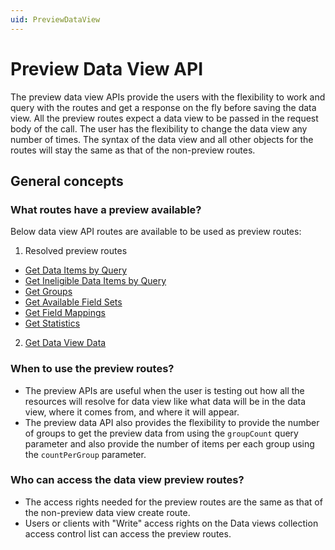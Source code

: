 ```yaml
---
uid: PreviewDataView
---
```


# Preview Data View API

The preview data view APIs provide the users with the flexibility to work and query with the routes and get a response on the fly before saving the data view. All the preview routes expect a data view to be passed in the request body of the call. The user has the flexibility to change the data view any number of times. The syntax of the data view and all other objects for the routes will stay the same as that of the non-preview routes.

## General concepts

### What routes have a preview available?
Below data view API routes are available to be used as preview routes:

1. Resolved preview routes
- [Get Data Items by Query](xref:ResolvedDataViewPreviewAPI#GetDataItemsbyQuery)
- [Get Ineligible Data Items by Query](xref:ResolvedDataViewPreviewAPI#GetIneligibleDataItemsbyQuery)
- [Get Groups](xref:ResolvedDataViewPreviewAPI#GetGroups)
- [Get Available Field Sets](xref:ResolvedDataViewPreviewAPI#GetAvailableFieldSets)
- [Get Field Mappings](xref:ResolvedDataViewPreviewAPI#GetFieldMappings)
- [Get Statistics](xref:ResolvedDataViewPreviewAPI#GetStatistics)
2. [Get Data View Data](xref:DataViewsPreviewDataAPI#GetDataViewData)

### When to use the preview routes?
* The preview APIs are useful when the user is testing out how all the resources will resolve for data view like what data will be in the data view, where it comes from, and where it will appear. 
* The preview data API also provides the flexibility to provide the number of groups to get the preview data from using the `groupCount` query parameter and also provide the number of items per each group using the `countPerGroup` parameter.

### Who can access the data view preview routes?

* The access rights needed for the preview routes are the same as that of the non-preview data view create route.
* Users or clients with "Write" access rights on the Data views collection access control list can access the preview routes.